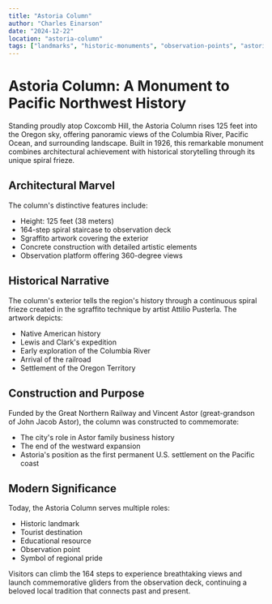 ```yaml
---
title: "Astoria Column"
author: "Charles Einarson"
date: "2024-12-22"
location: "astoria-column"
tags: ["landmarks", "historic-monuments", "observation-points", "astoria"]
---
```


# Astoria Column: A Monument to Pacific Northwest History

Standing proudly atop Coxcomb Hill, the Astoria Column rises 125 feet into the Oregon sky, offering panoramic views of the Columbia River, Pacific Ocean, and surrounding landscape. Built in 1926, this remarkable monument combines architectural achievement with historical storytelling through its unique spiral frieze.

## Architectural Marvel

The column's distinctive features include:
- Height: 125 feet (38 meters)
- 164-step spiral staircase to observation deck
- Sgraffito artwork covering the exterior
- Concrete construction with detailed artistic elements
- Observation platform offering 360-degree views

## Historical Narrative

The column's exterior tells the region's history through a continuous spiral frieze created in the sgraffito technique by artist Attilio Pusterla. The artwork depicts:
- Native American history
- Lewis and Clark's expedition
- Early exploration of the Columbia River
- Arrival of the railroad
- Settlement of the Oregon Territory

## Construction and Purpose

Funded by the Great Northern Railway and Vincent Astor (great-grandson of John Jacob Astor), the column was constructed to commemorate:
- The city's role in Astor family business history
- The end of the westward expansion
- Astoria's position as the first permanent U.S. settlement on the Pacific coast

## Modern Significance

Today, the Astoria Column serves multiple roles:
- Historic landmark
- Tourist destination
- Educational resource
- Observation point
- Symbol of regional pride

Visitors can climb the 164 steps to experience breathtaking views and launch commemorative gliders from the observation deck, continuing a beloved local tradition that connects past and present.